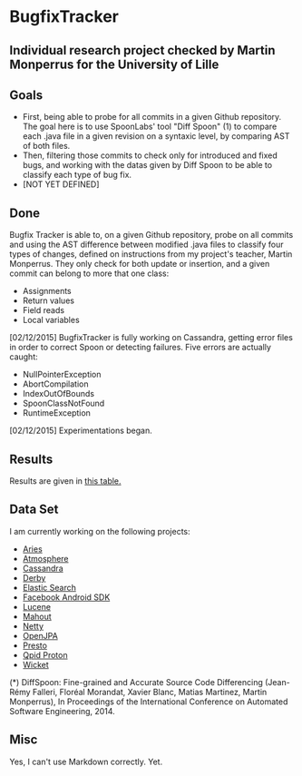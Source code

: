 BugfixTracker
=============

## Individual research project checked by Martin Monperrus for the University of Lille 



Goals
-----

* First, being able to probe for all commits in a given Github repository. The goal here is to use SpoonLabs'
tool "Diff Spoon" (1) to compare each .java file in a given revision on a syntaxic level, by comparing AST of both files.
* Then, filtering those commits to check only for introduced and fixed bugs, and working
  with the datas given by Diff Spoon to be able to classify each type of bug fix. 
* [NOT YET DEFINED]
        


Done
----
Bugfix Tracker is able to, on a given Github repository, probe on all commits and using the
AST difference between modified .java files to classify four types of changes, defined on
instructions from my project's teacher, Martin Monperrus. They only check for both update or
insertion, and a given commit can belong to more that one class:
   - Assignments
   - Return values
   - Field reads
   - Local variables
        
        
[02/12/2015] BugfixTracker is fully working on Cassandra, getting error files in order to correct
Spoon or detecting failures. Five errors are actually caught:
   - NullPointerException
   - AbortCompilation
   - IndexOutOfBounds
   - SpoonClassNotFound
   - RuntimeException
   		
[02/12/2015] Experimentations began.
    
    
    
Results
-------
Results are given in [this table.](https://github.com/VaubanParty/BugfixTracker/blob/master/results/table.md)
    
   
Data Set
--------
I am currently working on the following projects:

* [Aries](https://github.com/apache/aries)
* [Atmosphere](https://github.com/Atmosphere/atmosphere)
* [Cassandra](https://github.com/apache/cassandra)
* [Derby](https://github.com/apache/derby)
* [Elastic Search](https://github.com/elastic/elasticsearch)
* [Facebook Android SDK](https://github.com/facebook/facebook-android-sdk)
* [Lucene](https://github.com/apache/lucene-solr)
* [Mahout](https://github.com/apache/mahout)
* [Netty](https://github.com/netty/netty)
* [OpenJPA](https://github.com/apache/openjpa)
* [Presto](https://github.com/facebook/presto)
* [Qpid Proton](https://github.com/apache/qpid-proton)
* [Wicket](https://github.com/apache/wicket)
    

        
(*) DiffSpoon: Fine-grained and Accurate Source Code Differencing (Jean-Rémy Falleri, Floréal Morandat,
Xavier Blanc, Matias Martinez, Martin Monperrus), In Proceedings of the International Conference on
Automated Software Engineering, 2014.


Misc
----

Yes, I can't use Markdown correctly. Yet.
